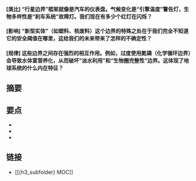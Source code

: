 #### [类比] “行星边界”框架就像是汽车的仪表盘。气候变化是“引擎温度”警告灯，生物多样性是“刹车系统”故障灯。我们现在有多少个红灯在闪烁？


#### [影响] “新型实体”（如塑料、核废料）这个边界的特殊之处在于我们完全不知道它的安全阈值在哪里，这给我们的未来带来了怎样的不确定性？


#### [规律] 这些边界之间存在强烈的相互作用。例如，过度使用氮磷（化学循环边界）会导致水体富营养化，从而破坏“淡水利用”和“生物圈完整性”边界。这体现了地球系统的什么内在特征？


## 摘要


## 要点

- 
- 
- 

## 链接

- [[{h3_subfolder} MOC]]

